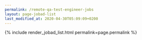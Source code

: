 ```yaml
---
permalink: /remote-qa-test-engineer-jobs
layout: page-jobad-list
last_modified_at: 2020-04-30T05:09:09+0200
---
```

{% include render_jobad_list.html permalink=page.permalink %}

